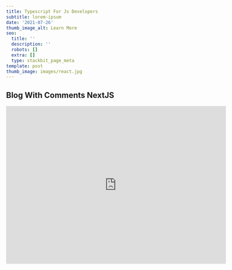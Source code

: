 ```yaml
---
title: Typescript For Js Developers
subtitle: lorem-ipsum
date: '2021-07-26'
thumb_image_alt: Learn More
seo:
  title: ''
  description: ''
  robots: []
  extra: []
  type: stackbit_page_meta
template: post
thumb_image: images/react.jpg
---
```

## Blog With Comments NextJS

<iframe class="block-content"  style="zoom:0.75;" width="800" height="575"
           src="https://blog-w-comments.vercel.app/" title="YouTube video
           player" frameborder="0" allow="accelerometer; autoplay; clipboard-write;
           encrypted-media; gyroscope; picture-in-picture" allowfullscreen></iframe>